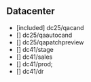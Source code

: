 ## Datacenter
- [included] dc25/qacand
- [] dc25/qaautocand
- [] dc25/qapatchpreview
- [] dc41/stage
- [] dc41/sales
- [] dc41/prod;
- [] dc41/dr

